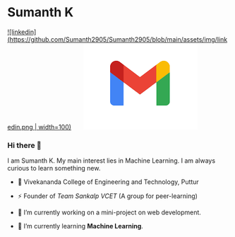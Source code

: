 # Sumanth K

[![linkedin](https://github.com/Sumanth2905/Sumanth2905/blob/main/assets/img/linkedin.png | width=100)](https://www.linkedin.com/in/sumanthk2905/)&nbsp;&nbsp;&nbsp;&nbsp;&nbsp;&nbsp;&nbsp;[![mail](https://github.com/Sumanth2905/Sumanth2905/blob/main/assets/img/mail.png)](mailto:sumanthsubramanya@gmail.com)

### Hi there 👋

I am Sumanth K. My main interest lies in Machine Learning. I am always curious to learn something new.

- :office: Vivekananda College of Engineering and Technology, Puttur

- :zap: Founder of *Team Sankalp VCET* (A group for peer-learning)

- 🔭 I’m currently working on a mini-project on web development.

- 🌱 I’m currently learning **Machine Learning**.

 
